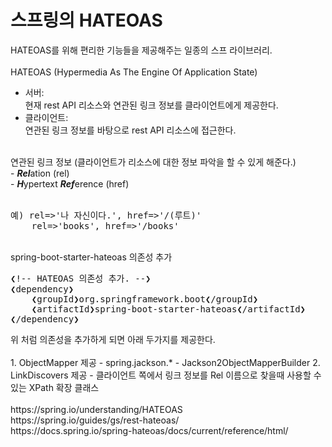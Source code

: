 # 스프링의 HATEOAS
HATEOAS를 위해 편리한 기능들을 제공해주는 일종의 스프 라이브러리.<br/>
<br/>
HATEOAS (Hypermedia As The Engine Of Application State)<br/>
- 서버:<br/>
     현재 rest API 리소스와 연관된 링크 정보를 클라이언트에게 제공한다.<br/>
- 클라이언트:<br/>
     연관된 링크 정보를 바탕으로 rest API 리소스에 접근한다.<br/>
<br/>
연관된 링크 정보 (클라이언트가 리소스에 대한 정보 파악을 할 수 있게 해준다.)<br/>
- <i><b>Rel</b></i>ation (rel)<br/>
- <i><b>H</b></i>ypertext <i><b>Ref</b></i>erence (href)<br/>
<br/>
<pre>
예) rel=>'나 자신이다.', href=>'/(루트)'
    rel=>'books', href=>'/books'
</pre>
<br/>
spring-boot-starter-hateoas 의존성 추가<br/>
<pre>
❮!-- HATEOAS 의존성 추가. --❯
❮dependency❯
    ❮groupId❯org.springframework.boot❮/groupId❯
    ❮artifactId❯spring-boot-starter-hateoas❮/artifactId❯
❮/dependency❯
</pre>
위 처럼 의존성을 추가하게 되면 아래 두가지를 제공한다.<br/>
<br/>
1. ObjectMapper 제공
- spring.jackson.*
- Jackson2ObjectMapperBuilder
2. LinkDiscovers 제공
- 클라이언트 쪽에서 링크 정보를 Rel 이름으로 찾을때 사용할 수 있는 XPath 확장 클래스
<br/>

<br/>
https://spring.io/understanding/HATEOAS <br/>
https://spring.io/guides/gs/rest-hateoas/ <br/>
https://docs.spring.io/spring-hateoas/docs/current/reference/html/ <br/>
<br/>
